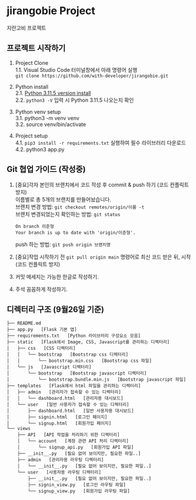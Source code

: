 # jirangobie Project
지란고비 프로젝트

## 프로젝트 시작하기 
1. Project Clone   
1.1. Visual Studio Code 터미널창에서 아래 명령어 실행   
   `git clone https://github.com/with-developer/jirangobie.git`   

2. Python install   
2.1. [Python 3.11.5 version install](https://www.python.org/downloads/windows/)   
2.2. `python3 -V` 입력 시 Python 3.11.5 나오는지 확인   

3. Python venv setup   
3.1. python3 -m venv venv   
3.2. source venv/bin/activate   

4. Project setup   
4.1. `pip3 install -r requirements.txt` 실행하여 필수 라이브러리 다운로드   
4.2. python3 app.py


## Git 협업 가이드 (작성중) 
1. [중요]각자 본인의 브랜치에서 코드 작성 후 commit & push 하기 (코드 컨플릭트 방지)   
이름별로 총 5개의 브랜치를 만들어놨습니다.   
브랜치 변경 방법: `git checkout remotes/origin/이름 -t`   
브랜치 변경되었는지 확인하는 방법: `git status`
    ```plaintext
    On branch 이준형
    Your branch is up to date with 'origin/이준형'.
    ```
    push 하는 방법: `git push origin 브랜치명`

2. [중요]작업 시작하기 전 `git pull origin main` 명령어로 최신 코드 받은 뒤, 시작 (코드 컨플릭트 방지)   

3. 커밋 메세지는 가능한 한글로 작성하기.
4. 주석 꼼꼼하게 작성하기.




## 디렉터리 구조 (9월26일 기준)
```
├── README.md
├── app.py   [Flask 기본 앱]
├── requirements.txt   [Python 라이브러리 구성요소 모음]
├── static   [Flask에서 Image, CSS, Javascript를 관리하는 디렉터리]
│   ├── css   [CSS 디렉터리]
│   │   └── bootstrap   [Bootstrap css 디렉터리]
│   │       └── bootstrap.min.css   [Bootstrap css 파일] 
│   └── js   [Javascript 디렉터리]
│       └── bootstrap   [Bootstrap javascript 디렉터리]
│           └── bootstrap.bundle.min.js   [Bootstrap javascript 파일]
├── templates   [Flask에서 html 파일을 관리하는 디렉터리]
│   ├── admin   [관리자가 접속할 수 있는 디렉터리]
│   │   └── dashboard.html   [관리자용 대시보드]
│   └── user   [일반 사용자가 접속할 수 있는 디렉터리]
│       ├── dashboard.html   [일반 사용자용 대시보드]
│       ├── signin.html   [로그인 페이지]
│       └── signup.html   [회원가입 페이지]
└── views
    ├── API   [API 작업을 처리하기 위한 디렉터리]
    │   └── account   [계정 관련 API 처리 디렉터리]
    │       └── signup_api.py   [회원가입 API 파일]
    ├── __init__.py   [필요 없어 보이지만, 필요한 파일..]
    ├── admin   [관리자용 라우팅 디렉터리]
    │   └── __init__.py   [필요 없어 보이지만, 필요한 파일..]
    └── user   [사용자용 라우팅 디렉터리]
        ├── __init__.py   [필요 없어 보이지만, 필요한 파일..]
        ├── signin_view.py   [로그인 라우팅 파일]
        └── signup_view.py   [회원가입 라우팅 파일]
```